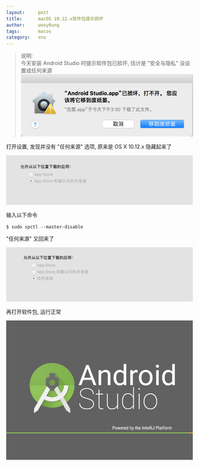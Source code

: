 ```yaml
---
layout:     post
title:      macOS 10.12.x软件包提示损坏
author:     wooy0ung
tags: 		macos
category:  	xnu
---
```



>说明:  
>今天安装 Android Studio 时提示软件包已损坏, 估计是 "安全与隐私" 没设置成任何来源  
![](/assets/img/xnu/2017-08-20-macos-app-damage/0x00.png)
<!-- more -->


打开设置, 发现并没有 "任何来源" 选项, 原来是 OS X 10.12.x 隐藏起来了

![](/assets/img/xnu/2017-08-20-macos-app-damage/0x01.png)

输入以下命令

```
$ sudo spctl --master-disable
```

"任何来源" 又回来了

![](/assets/img/xnu/2017-08-20-macos-app-damage/0x02.png)

再打开软件包, 运行正常

![](/assets/img/xnu/2017-08-20-macos-app-damage/0x03.png)